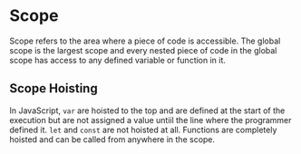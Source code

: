 # Scope

Scope refers to the area where a piece of code is accessible. The global scope is the largest scope and every nested piece of code in the global scope has access to any defined variable or function in it.

## Scope Hoisting

In JavaScript, `var` are hoisted to the top and are defined at the start of the execution but are not assigned a value untiil the line where the programmer defined it. `let` and `const` are not hoisted at all. Functions are completely hoisted and can be called from anywhere in the scope.